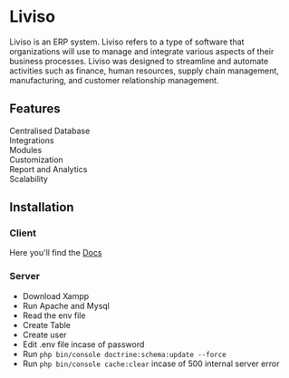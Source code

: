 # Liviso

Liviso is an ERP system. Liviso refers to a type of software that organizations
will use to manage and integrate various aspects of their business processes.
Liviso was designed to streamline and automate activities such as finance, human
resources, supply chain management, manufacturing, and customer relationship
management.

## Features

Centralised Database<br> Integrations<br> Modules<br> Customization<br> Report
and Analytics<br> Scalability

## Installation

### Client

Here you'll find the
[Docs](https://drive.google.com/drive/folders/1htbenS7ox1W4sgiWiVxJKxC99aASIzNP)

### Server

- Download Xampp
- Run Apache and Mysql
- Read the env file
- Create Table
- Create user
- Edit .env file incase of password
- Run `php bin/console doctrine:schema:update --force`
- Run `php bin/console cache:clear` incase of 500 internal server error
